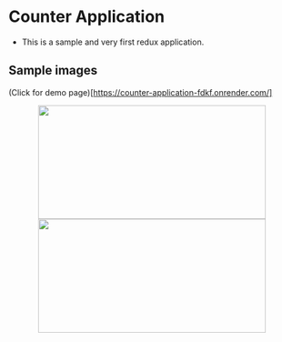 # Counter Application
- This is a sample and very first redux application. 
## Sample images
(Click for demo page)[https://counter-application-fdkf.onrender.com/]
<center><img src="https://github.com/boopathirajan-29102003/React_Post_Management_Application_using-_REACT-REDUX/assets/119310668/cd9c3641-4154-4c1a-80f9-e073bb960f6d" width=400 height=200> 

<img src="https://github.com/boopathirajan-29102003/React_Post_Management_Application_using-_REACT-REDUX/assets/119310668/06276d3f-1073-4195-836f-0923305ef246" width=400 height=200> 
</center>
